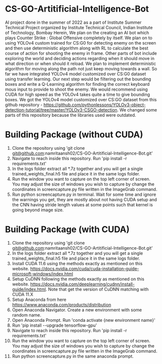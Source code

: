 # CS-GO-Artitificial-Intelligence-Bot
AI project done in the summer of 2022 as a part of Institute Summer Technical Project organized by Institute Technical Council, Indian Institute of Technology, Bombay
Herein, We plan on the creating an AI bot which plays Counter Strike : Global Offensive completely by itself. We plan on to using YOLOv4 custom trained for CS:G0 for detecting enemy on the screen and then use deterministic algorithm along with RL to calculate the best course of action for shooting the enemy in frame. Other parts of bot include exploring the world and deciding actions regarding when it should move in what direction or when should it reload. We plan to implement deterministic algorithm for moving along the path not just keep moving towards a wall. 
So far we have integrated YOLOv4 model customized over CS:G0 dataset using transfer learning. Our next step would be filtering out the bounding boxes and write a Q-Learning algorithm for finding the correct keyboard mous input to provide to shoot the enemy. 
We would recommend using CUDA for high speed as the YOLOv4 takes quite a time to give bounding boxes. We got the YOLOv4 model customized over CS:GO dataset from this github repository - https://github.com/pythonlessons/YOLOv3-object-detection-tutorial/tree/master/YOLOv3-CSGO-detection. We changed some parts of this repository because the libraries used were outdated.

# Building Package (without CUDA)
1. Clone the repository using 'git clone git@github.com:namritaansh02/CS-GO-Artitificial-Intelligence-Bot.git'
2. Navigate to reach inside this repository. Run 'pip install -r requirements.txt'
3. In the logs folder extract all \*.7z together and you will get a single trained_weights_final.h5 file and place it in the same logs folder.
4. Run the window you want to capture on the top left corner of screen. You may adjust the size of windows you wish to capture by change the coordinates in screencapture.py file written in the ImageGrab command.
5. Run python screencapture.py in terminal. Wait for some time and ignore the warnings you get, they are mostly about not having CUDA setup and  the CNN having stride length values at some points such that kernel is going beyond image size.

# Building Package (with CUDA)
1. Clone the repository using 'git clone git@github.com:namritaansh02/CS-GO-Artitificial-Intelligence-Bot.git'
2. In the logs folder extract all \*.7z together and you will get a single trained_weights_final.h5 file and place it in the same logs folder.
3. Install CUDA 11.6 using the methods exactly as mentioned on this website. https://docs.nvidia.com/cuda/cuda-installation-guide-microsoft-windows/index.html 
4. Setup CuDNN following the methods exactly as mentioned on this website. https://docs.nvidia.com/deeplearning/cudnn/install-guide/index.html. Note that get the version of CuDNN matching with CUDA 11.X
5. Setup Anaconda from here https://www.anaconda.com/products/distribution 
6. Open Anaconda Navigator. Create a new environment with some random name. 
7. Open Anaconda Prompt. Run 'conda activate {new environment name}'
8. Run 'pip install --upgrade tensorflow-gpu'
9. Navigate to reach inside this repository. Run 'pip install -r requirements.txt'
10. Run the window you want to capture on the top left corner of screen. You may adjust the size of windows you wish to capture by change the coordinates in screencapture.py file written in the ImageGrab command.
11. Run python screencapture.py in the same anaconda prompt.
